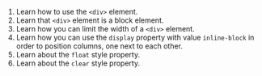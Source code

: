 1. Learn how to use the `<div>` element.
2. Learn that `<div>` element is a block element.
3. Learn how you can limit the width of a `<div>` element.
4. Learn how you can use the `display` property with value `inline-block` in order to position columns, one next to each other.
5. Learn about the `float` style property.
6. Learn about the `clear` style property.
